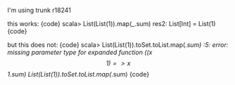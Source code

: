 I'm using trunk r18241

this works:
{code}
scala> List(List(1)).map(_.sum)
res2: List[Int] = List(1)
{code}

but this does not:
{code}
scala> List(List(1)).toSet.toList.map(_.sum)
<console>:5: error: missing parameter type for expanded function ((x$$1) => x$$1.sum)
       List(List(1)).toSet.toList.map(_.sum)
{code}

